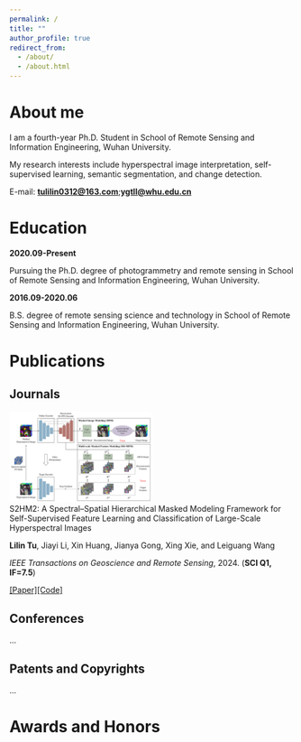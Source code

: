 ```yaml
---
permalink: /
title: ""
author_profile: true
redirect_from: 
  - /about/
  - /about.html
---
```


About me
======
I am a fourth-year Ph.D. Student in School of Remote Sensing and Information Engineering, Wuhan University.

My research interests include hyperspectral image interpretation, self-supervised learning, semantic segmentation, and change detection.

E-mail: **tulilin0312@163.com**;**ygtll@whu.edu.cn**

Education
======
**2020.09-Present**

Pursuing the Ph.D. degree of photogrammetry and remote sensing in School of Remote Sensing and Information Engineering, Wuhan University.

**2016.09-2020.06**

B.S. degree of remote sensing science and technology in School of Remote Sensing and Information Engineering, Wuhan University.

Publications
======

Journals
------
<div class='paper-box'><div class='paper-box-image'><img src='images/S2HM2.png' alt="sym" width="50%"></div></div>
<div class='paper-box-text' markdown="1">
S2HM2: A Spectral–Spatial Hierarchical Masked Modeling Framework for Self-Supervised Feature Learning and Classification of Large-Scale Hyperspectral Images

**Lilin Tu**, Jiayi Li, Xin Huang, Jianya Gong, Xing Xie, and Leiguang Wang

*IEEE Transactions on Geoscience and Remote Sensing*, 2024. (**SCI Q1, IF=7.5**)

[[Paper]](https://ieeexplore.ieee.org/document/10508226)[[Code]](https://github.com/tulilin/S2HM2)
</div>

Conferences
------
...

Patents and Copyrights
------
...


Awards and Honors
======


